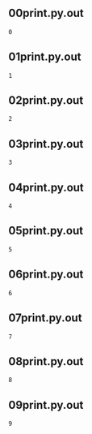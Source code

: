 ## 00print.py.out
```
0
```
## 01print.py.out
```
1
```
## 02print.py.out
```
2
```
## 03print.py.out
```
3
```
## 04print.py.out
```
4
```
## 05print.py.out
```
5
```
## 06print.py.out
```
6
```
## 07print.py.out
```
7
```
## 08print.py.out
```
8
```
## 09print.py.out
```
9
```
